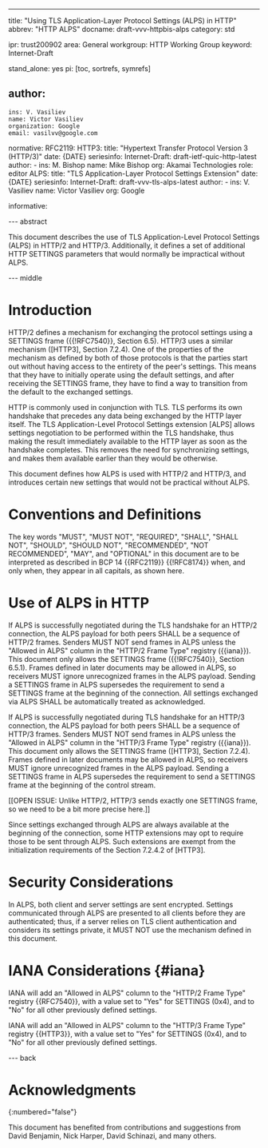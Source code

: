 ---
title: "Using TLS Application-Layer Protocol Settings (ALPS) in HTTP"
abbrev: "HTTP ALPS"
docname: draft-vvv-httpbis-alps
category: std

ipr: trust200902
area: General
workgroup: HTTP Working Group
keyword: Internet-Draft

stand_alone: yes
pi: [toc, sortrefs, symrefs]

author:
 -
    ins: V. Vasiliev
    name: Victor Vasiliev
    organization: Google
    email: vasilvv@google.com

normative:
  RFC2119:
  HTTP3:
    title: "Hypertext Transfer Protocol Version 3 (HTTP/3)"
    date: {DATE}
    seriesinfo:
      Internet-Draft: draft-ietf-quic-http-latest
    author:
      -
          ins: M. Bishop
          name: Mike Bishop
          org: Akamai Technologies
          role: editor
  ALPS:
    title: "TLS Application-Layer Protocol Settings Extension"
    date: {DATE}
    seriesinfo:
      Internet-Draft: draft-vvv-tls-alps-latest
    author:
      -
          ins: V. Vasiliev
          name: Victor Vasiliev
          org: Google

informative:


--- abstract

This document describes the use of TLS Application-Level Protocol Settings
(ALPS) in HTTP/2 and HTTP/3.  Additionally, it defines a set of additional HTTP
SETTINGS parameters that would normally be impractical without ALPS.

--- middle

# Introduction

HTTP/2 defines a mechanism for exchanging the protocol settings using a
SETTINGS frame ({{!RFC7540}}, Section 6.5).  HTTP/3 uses a similar mechanism
([HTTP3], Section 7.2.4).  One of the properties of the mechanism as defined by
both of those protocols is that the parties start out without having access to
the entirety of the peer's settings.  This means that they have to initially
operate using the default settings, and after receiving the SETTINGS frame,
they have to find a way to transition from the default to the exchanged
settings.

HTTP is commonly used in conjunction with TLS.  TLS performs its own handshake
that precedes any data being exchanged by the HTTP layer itself.  The TLS
Application-Level Protocol Settings extension [ALPS] allows settings
negotiation to be performed within the TLS handshake, thus making the result
immediately available to the HTTP layer as soon as the handshake completes.
This removes the need for synchronizing settings, and makes them available
earlier than they would be otherwise.

This document defines how ALPS is used with HTTP/2 and HTTP/3, and introduces
certain new settings that would not be practical without ALPS.

# Conventions and Definitions

The key words "MUST", "MUST NOT", "REQUIRED", "SHALL", "SHALL NOT", "SHOULD",
"SHOULD NOT", "RECOMMENDED", "NOT RECOMMENDED", "MAY", and "OPTIONAL" in this
document are to be interpreted as described in BCP 14 {{RFC2119}} {{!RFC8174}}
when, and only when, they appear in all capitals, as shown here.

# Use of ALPS in HTTP

If ALPS is successfully negotiated during the TLS handshake for an HTTP/2
connection, the ALPS payload for both peers SHALL be a sequence of HTTP/2
frames.  Senders MUST NOT send frames in ALPS unless the "Allowed in ALPS"
column in the "HTTP/2 Frame Type" registry ({{iana}}). This document only
allows the SETTINGS frame ({{!RFC7540}}, Section 6.5.1).  Frames defined in
later documents may be allowed in ALPS, so receivers MUST ignore unrecognized
frames in the ALPS payload. Sending a SETTINGS frame in ALPS supersedes the
requirement to send a SETTINGS frame at the beginning of the connection.  All
settings exchanged via ALPS SHALL be automatically treated as acknowledged.

If ALPS is successfully negotiated during TLS handshake for an HTTP/3
connection, the ALPS payload for both peers SHALL be a sequence of HTTP/3
frames.  Senders MUST NOT send frames in ALPS unless the "Allowed in ALPS"
column in the "HTTP/3 Frame Type" registry ({{iana}}). This document only
allows the SETTINGS frame ([HTTP3], Section 7.2.4).  Frames defined in later
documents may be allowed in ALPS, so receivers MUST ignore unrecognized frames
in the ALPS payload. Sending a SETTINGS frame in ALPS supersedes the
requirement to send a SETTINGS frame at the beginning of the control stream.

[[OPEN ISSUE: Unlike HTTP/2, HTTP/3 sends exactly one SETTINGS frame, so we
need to be a bit more precise here.]]

Since settings exchanged through ALPS are always available at the beginning of
the connection, some HTTP extensions may opt to require those to be sent
through ALPS.  Such extensions are exempt from the initialization requirements
of the Section 7.2.4.2 of [HTTP3].

# Security Considerations

In ALPS, both client and server settings are sent encrypted.  Settings
communicated through ALPS are presented to all clients before they are
authenticated; thus, if a server relies on TLS client authentication and
considers its settings private, it MUST NOT use the mechanism defined in this
document.

# IANA Considerations {#iana}

IANA will add an "Allowed in ALPS" column to the "HTTP/2 Frame Type" registry
{{RFC7540}}, with a value set to "Yes" for SETTINGS (0x4), and to "No" for all
other previously defined settings.

IANA will add an "Allowed in ALPS" column to the "HTTP/3 Frame Type" registry
{{HTTP3}}, with a value set to "Yes" for SETTINGS (0x4), and to "No" for all
other previously defined settings.

--- back

# Acknowledgments
{:numbered="false"}

This document has benefited from contributions and suggestions from
David Benjamin,
Nick Harper,
David Schinazi,
and many others.
